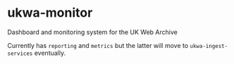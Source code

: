 # ukwa-monitor
Dashboard and monitoring system for the UK Web Archive

Currently has `reporting` and `metrics` but the latter will move to `ukwa-ingest-services` eventually.
